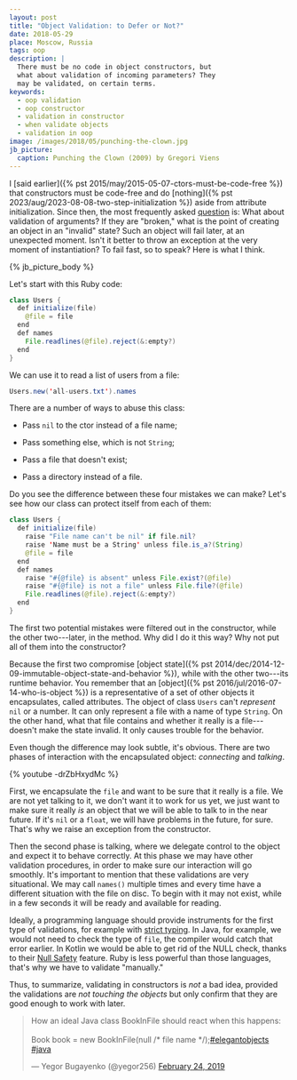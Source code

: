 ```yaml
---
layout: post
title: "Object Validation: to Defer or Not?"
date: 2018-05-29
place: Moscow, Russia
tags: oop
description: |
  There must be no code in object constructors, but
  what about validation of incoming parameters? They
  may be validated, on certain terms.
keywords:
  - oop validation
  - oop constructor
  - validation in constructor
  - when validate objects
  - validation in oop
image: /images/2018/05/punching-the-clown.jpg
jb_picture:
  caption: Punching the Clown (2009) by Gregori Viens
---
```


<!-- https://www.yegor256.com/2015/05/07/ctors-must-be-code-free.html#comment-3903379622 -->

I [said earlier]({% pst 2015/may/2015-05-07-ctors-must-be-code-free %})
that constructors must be code-free and do
[nothing]({% pst 2023/aug/2023-08-08-two-step-initialization %})
aside from attribute initialization. Since then, the most frequently
asked [question](https://www.yegor256.com/2015/05/07/ctors-must-be-code-free.html#comment-3903379622)
is: What about validation of arguments? If they are "broken,"
what is the point of creating an object in an "invalid" state?
Such an object will fail later, at an unexpected moment. Isn't it
better to throw an exception at the very moment of instantiation? To fail fast,
so to speak? Here is what I think.

<!--more-->

{% jb_picture_body %}

Let's start with this Ruby code:

```java
class Users {
  def initialize(file)
    @file = file
  end
  def names
    File.readlines(@file).reject(&:empty?)
  end
}
```

We can use it to read a list of users from a file:

```java
Users.new('all-users.txt').names
```

There are a number of ways to abuse this class:

  * Pass `nil` to the ctor instead of a file name;

  * Pass something else, which is not `String`;

  * Pass a file that doesn't exist;

  * Pass a directory instead of a file.

Do you see the difference between these four mistakes we can make?
Let's see how our class can protect itself from each of them:

```java
class Users {
  def initialize(file)
    raise "File name can't be nil" if file.nil?
    raise 'Name must be a String' unless file.is_a?(String)
    @file = file
  end
  def names
    raise "#{@file} is absent" unless File.exist?(@file)
    raise "#{@file} is not a file" unless File.file?(@file)
    File.readlines(@file).reject(&:empty?)
  end
}
```

The first two potential mistakes were filtered out
in the constructor, while the other two---later, in the method.
Why did I do it this way? Why not put all of them into the constructor?

Because the first two compromise [object state]({% pst 2014/dec/2014-12-09-immutable-object-state-and-behavior %}),
while with the other two---its runtime behavior. You remember that an
[object]({% pst 2016/jul/2016-07-14-who-is-object %}) is a representative of
a set of other objects it encapsulates, called attributes. The object of
class `Users` can't _represent_ `nil` or a number. It can only represent
a file with a name of type `String`. On the other hand, what that file
contains and whether it really is a file---doesn't make the state invalid.
It only causes trouble for the behavior.

Even though the difference may look subtle, it's obvious. There are
two phases of interaction with the encapsulated object: _connecting_ and _talking_.

{% youtube -drZbHxydMc %}

First, we encapsulate the `file` and want to be sure that it really is
a file. We are not yet talking to it, we don't want it to work for us yet,
we just want to make sure it really _is_ an object that we will be able to talk
to in the near future. If it's `nil` or a `float`, we will have problems
in the future, for sure. That's why we raise an exception from the constructor.

Then the second phase is talking, where we delegate control to the object
and expect it to behave correctly. At this phase we may have other validation
procedures, in order to make sure our interaction will go smoothly.
It's important to mention that these validations are very situational.
We may call `names()` multiple times and every time have a different
situation with the file on disc. To begin with it may not exist, while in a few seconds
it will be ready and available for reading.

Ideally, a programming language should provide instruments for the first
type of validations, for example with [strict typing](https://en.wikipedia.org/wiki/Strong_and_weak_typing).
In Java, for example,
we would not need to check the type of `file`, the compiler would catch
that error earlier. In Kotlin we would be able to get rid of the NULL
check, thanks to their [Null Safety](https://kotlinlang.org/docs/reference/null-safety.html) feature.
Ruby is less powerful than those languages, that's why we have to validate "manually."

Thus, to summarize, validating in constructors is _not_ a bad idea, provided
the validations are _not touching the objects_ but only confirm that they are
good enough to work with later.

<blockquote class="twitter-tweet" data-lang="en"><p lang="en" dir="ltr">How an ideal Java class BookInFile should react when this happens:<br><br>Book book = new BookInFile(null /* file name */);<a href="https://twitter.com/hashtag/elegantobjects?src=hash&amp;ref_src=twsrc%5Etfw">#elegantobjects</a> <a href="https://twitter.com/hashtag/java?src=hash&amp;ref_src=twsrc%5Etfw">#java</a></p>&mdash; Yegor Bugayenko (@yegor256) <a href="https://twitter.com/yegor256/status/1099590296105639936?ref_src=twsrc%5Etfw">February 24, 2019</a></blockquote>
<script async src="https://platform.twitter.com/widgets.js" charset="utf-8"></script>
